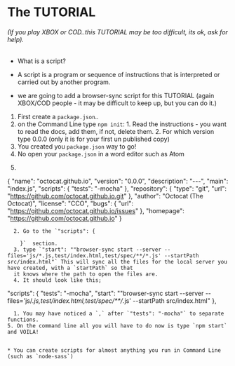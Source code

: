 # The TUTORIAL
###### (If you play XBOX or COD..this TUTORIAL may be too difficult, its ok, ask for help).

* What is a script?
-  A script is a program or sequence of instructions that is interpreted or carried out by another program.
* we are going to add a browser-sync script for this TUTORIAL (again XBOX/COD people - it may be difficult to keep up, but you can do it.)

1. First create a `package.json`..
  1. on the Command Line type `npm init`:
    1. Read the instructions - you want to read the docs, add them, if not, delete them.
    2. For which version type 0.0.0 (only it is for your first un published copy)
  2. You created you `package.json` way to go!
2. No open your `package.json` in a word editor such as Atom
  1. ```
  {
    "name": "octocat.github.io",
    "version": "0.0.0",
    "description": "---",
    "main": "index.js",
    "scripts": {
      "tests": "-mocha"
    },
    "repository": {
      "type": "git",
      "url": "https://github.com/octocat.github.io.git"
    },
    "author": "Octocat (The Octocat)",
    "license": "CCO",
    "bugs": {
      "url": "https://github.com/octocat.github.io/issues"
    },
    "homepage": "https://github.com/octocat.github.io"
  }
```
  2. Go to the `"scripts": {

    }`  section.
  3. type `"start": ""browser-sync start --server --files='js/*.js,test/index.html,test/spec/**/*.js' --startPath src/index.html"` This will sync all the files for the local server you have created, with a `startPath` so that
  it knows where the path to open the files are.
  4. It should look like this;
  ```
  "scripts": {
    "tests": "-mocha",
    "start": ""browser-sync start --server --files='js/*.js,test/index.html,test/spec/**/*.js' --startPath src/index.html"
  },
  ```
    1. You may have noticed a `,` after `"tests": "-mocha"` to separate functions.
  5. On the command line all you will have to do now is type `npm start` and VOILA!


* You can create scripts for almost anything you run in Command Line (such as `node-sass`)
